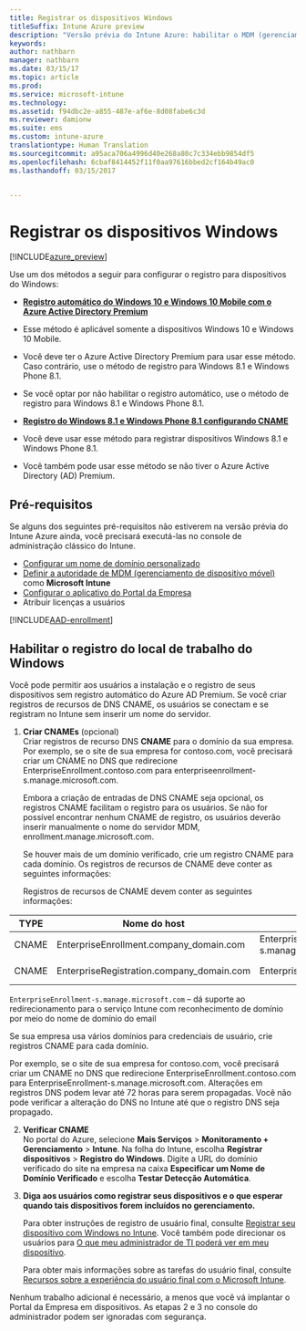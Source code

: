 ```yaml
---
title: Registrar os dispositivos Windows
titleSuffix: Intune Azure preview
description: "Versão prévia do Intune Azure: habilitar o MDM (gerenciamento de dispositivo móvel) do Intune para dispositivos do Windows."
keywords: 
author: nathbarn
manager: nathbarn
ms.date: 03/15/17
ms.topic: article
ms.prod: 
ms.service: microsoft-intune
ms.technology: 
ms.assetid: f94dbc2e-a855-487e-af6e-8d08fabe6c3d
ms.reviewer: damionw
ms.suite: ems
ms.custom: intune-azure
translationtype: Human Translation
ms.sourcegitcommit: a95aca706a4996d40e268a80c7c334ebb9854df5
ms.openlocfilehash: 6cbaf8414452f11f0aa97616bbed2cf164b49ac0
ms.lasthandoff: 03/15/2017


---
```


# <a name="enroll-windows-devices"></a>Registrar os dispositivos Windows

[!INCLUDE[azure_preview](../includes/azure_preview.md)]

Use um dos métodos a seguir para configurar o registro para dispositivos do Windows:

- [**Registro automático do Windows 10 e Windows 10 Mobile com o Azure Active Directory Premium**](#set-up-windows-10-and-windows-10-mobile-automatic-enrollment-with-azure-active-directory-premium)
 -  Esse método é aplicável somente a dispositivos Windows 10 e Windows 10 Mobile.
 -  Você deve ter o Azure Active Directory Premium para usar esse método. Caso contrário, use o método de registro para Windows 8.1 e Windows Phone 8.1.
 -  Se você optar por não habilitar o registro automático, use o método de registro para Windows 8.1 e Windows Phone 8.1.

- [**Registro do Windows 8.1 e Windows Phone 8.1 configurando CNAME**](#simplify-enrollment-by-configuring-cname)
 - Você deve usar esse método para registrar dispositivos Windows 8.1 e Windows Phone 8.1.
 - Você também pode usar esse método se não tiver o Azure Active Directory (AD) Premium.


## <a name="prerequisites"></a>Pré-requisitos

Se alguns dos seguintes pré-requisitos não estiverem na versão prévia do Intune Azure ainda, você precisará executá-las no console de administração clássico do Intune.

- [Configurar um nome de domínio personalizado](https://docs.microsoft.com/intune/get-started/start-with-a-paid-subscription-to-microsoft-intune-step-2)
- [Definir a autoridade de MDM (gerenciamento de dispositivo móvel)](set-mdm-authority.md) como **Microsoft Intune**
- [Configurar o aplicativo do Portal da Empresa](/intune-azure/manage-apps/company-portal-app.md)
- Atribuir licenças a usuários

[!INCLUDE[AAD-enrollment](../includes/win10-automatic-enrollment-aad.md)]

## <a name="enable-windows-workplace-enrollment"></a>Habilitar o registro do local de trabalho do Windows

Você pode permitir aos usuários a instalação e o registro de seus dispositivos sem registro automático do Azure AD Premium. Se você criar registros de recursos de DNS CNAME, os usuários se conectam e se registram no Intune sem inserir um nome do servidor.

1. **Criar CNAMEs** (opcional)<br>
 Criar registros de recurso DNS **CNAME** para o domínio da sua empresa. Por exemplo, se o site de sua empresa for contoso.com, você precisará criar um CNAME no DNS que redirecione EnterpriseEnrollment.contoso.com para enterpriseenrollment-s.manage.microsoft.com.

    Embora a criação de entradas de DNS CNAME seja opcional, os registros CNAME facilitam o registro para os usuários. Se não for possível encontrar nenhum CNAME de registro, os usuários deverão inserir manualmente o nome do servidor MDM, enrollment.manage.microsoft.com.

    Se houver mais de um domínio verificado, crie um registro CNAME para cada domínio. Os registros de recursos de CNAME deve conter as seguintes informações:

    Registros de recursos de CNAME devem conter as seguintes informações:

  |TYPE|Nome do host|Aponta para|TTL|
  |--------|-------------|-------------|-------|
  |CNAME|EnterpriseEnrollment.company_domain.com|EnterpriseEnrollment-s.manage.microsoft.com |1 hora|
  |CNAME|EnterpriseRegistration.company_domain.com|EnterpriseRegistration.windows.net|1 hora|

  `EnterpriseEnrollment-s.manage.microsoft.com` – dá suporte ao redirecionamento para o serviço Intune com reconhecimento de domínio por meio do nome de domínio do email

  Se sua empresa usa vários domínios para credenciais de usuário, crie registros CNAME para cada domínio.

  Por exemplo, se o site de sua empresa for contoso.com, você precisará criar um CNAME no DNS que redirecione EnterpriseEnrollment.contoso.com para EnterpriseEnrollment-s.manage.microsoft.com. Alterações em registros DNS podem levar até 72 horas para serem propagadas. Você não pode verificar a alteração do DNS no Intune até que o registro DNS seja propagado.

2.  **Verificar CNAME**<br>No portal do Azure, selecione **Mais Serviços** > **Monitoramento + Gerenciamento** > **Intune**. Na folha do Intune, escolha **Registrar dispositivos** > **Registro do Windows**. Digite a URL do domínio verificado do site na empresa na caixa **Especificar um Nome de Domínio Verificado** e escolha **Testar Detecção Automática**.

3.  **Diga aos usuários como registrar seus dispositivos e o que esperar quando tais dispositivos forem incluídos no gerenciamento.**

    Para obter instruções de registro de usuário final, consulte [Registrar seu dispositivo com Windows no Intune](https://docs.microsoft.com/intune/enduser/enroll-your-device-in-intune-windows). Você também pode direcionar os usuários para [O que meu administrador de TI poderá ver em meu dispositivo](https://docs.microsoft.com/intune/enduser/what-can-your-it-administrator-see-when-you-enroll-your-device-in-intune-windows).

    Para obter mais informações sobre as tarefas do usuário final, consulte [Recursos sobre a experiência do usuário final com o Microsoft Intune](https://docs.microsoft.com/intune/deploy-use/what-to-tell-your-end-users-about-using-microsoft-intune).

Nenhum trabalho adicional é necessário, a menos que você vá implantar o Portal da Empresa em dispositivos.  As etapas 2 e 3 no console do administrador podem ser ignoradas com segurança.

